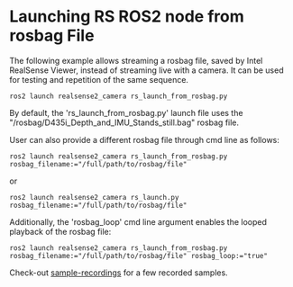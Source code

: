 # Launching RS ROS2 node from rosbag File
The following example allows streaming a rosbag file, saved by Intel RealSense Viewer, instead of streaming live with a camera. It can be used for testing and repetition of the same sequence.
```
ros2 launch realsense2_camera rs_launch_from_rosbag.py
```
By default, the 'rs_launch_from_rosbag.py' launch file uses the "/rosbag/D435i_Depth_and_IMU_Stands_still.bag" rosbag file.

User can also provide a different rosbag file through cmd line as follows:
```
ros2 launch realsense2_camera rs_launch_from_rosbag.py rosbag_filename:="/full/path/to/rosbag/file"
```
or
```
ros2 launch realsense2_camera rs_launch.py rosbag_filename:="/full/path/to/rosbag/file"
```

Additionally, the 'rosbag_loop' cmd line argument enables the looped playback of the rosbag file:
```
ros2 launch realsense2_camera rs_launch_from_rosbag.py rosbag_filename:="/full/path/to/rosbag/file" rosbag_loop:="true"
```

Check-out [sample-recordings](https://github.com/IntelRealSense/librealsense/blob/master/doc/sample-data.md) for a few recorded samples.